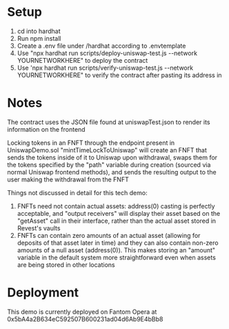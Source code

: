 # Setup

1. cd into hardhat
2. Run npm install
3. Create a .env file under /hardhat according to .envtemplate
4. Use "npx hardhat run scripts/deploy-uniswap-test.js --network YOURNETWORKHERE" to deploy the contract
5. Use 'npx hardhat run scripts/verify-uniswap-test.js --network YOURNETWORKHERE" to verify the contract after pasting its address in

# Notes
The contract uses the JSON file found at uniswapTest.json to render its information on the frontend

Locking tokens in an FNFT through the endpoint present in UniswapDemo.sol "mintTimeLockToUniswap" will create an FNFT that sends the tokens inside of it to Uniswap upon withdrawal, swaps them for the tokens specified by the "path" variable during creation (sourced via normal Uniswap frontend methods), and sends the resulting output to the user making the withdrawal from the FNFT

Things not discussed in detail for this tech demo:

1. FNFTs need not contain actual assets: address(0) casting is perfectly acceptable, and "output receivers" will display their asset based on the "getAsset" call in their interface, rather than the actual asset stored in Revest's vaults
2. FNFTs can contain zero amounts of an actual asset (allowing for deposits of that asset later in time) and they can also contain non-zero amounts of a null asset (address(0)). This makes storing an "amount" variable in the default system more straightforward even when assets are being stored in other locations

# Deployment

This demo is currently deployed on Fantom Opera at 0x5bA4a2B634eC592507B600231ad04d6Ab9E4bBb8
